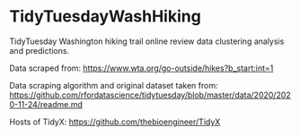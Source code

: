 # TidyTuesdayWashHiking
 TidyTuesday Washington hiking trail online review data clustering analysis and predictions.

Data scraped from: https://www.wta.org/go-outside/hikes?b_start:int=1

Data scraping algorithm and original dataset taken from: https://github.com/rfordatascience/tidytuesday/blob/master/data/2020/2020-11-24/readme.md

Hosts of TidyX: https://github.com/thebioengineer/TidyX